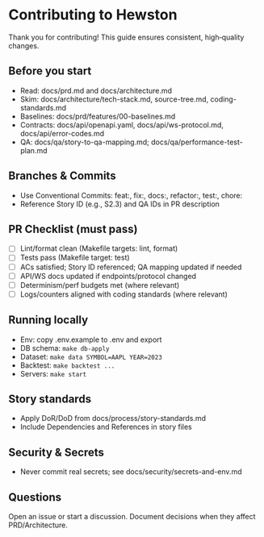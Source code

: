 # Contributing to Hewston

Thank you for contributing! This guide ensures consistent, high‑quality changes.

## Before you start
- Read: docs/prd.md and docs/architecture.md
- Skim: docs/architecture/tech-stack.md, source-tree.md, coding-standards.md
- Baselines: docs/prd/features/00-baselines.md
- Contracts: docs/api/openapi.yaml, docs/api/ws-protocol.md, docs/api/error-codes.md
- QA: docs/qa/story-to-qa-mapping.md; docs/qa/performance-test-plan.md

## Branches & Commits
- Use Conventional Commits: feat:, fix:, docs:, refactor:, test:, chore:
- Reference Story ID (e.g., S2.3) and QA IDs in PR description

## PR Checklist (must pass)
- [ ] Lint/format clean (Makefile targets: lint, format)
- [ ] Tests pass (Makefile target: test)
- [ ] ACs satisfied; Story ID referenced; QA mapping updated if needed
- [ ] API/WS docs updated if endpoints/protocol changed
- [ ] Determinism/perf budgets met (where relevant)
- [ ] Logs/counters aligned with coding standards (where relevant)

## Running locally
- Env: copy .env.example to .env and export
- DB schema: `make db-apply`
- Dataset: `make data SYMBOL=AAPL YEAR=2023`
- Backtest: `make backtest ...`
- Servers: `make start`

## Story standards
- Apply DoR/DoD from docs/process/story-standards.md
- Include Dependencies and References in story files

## Security & Secrets
- Never commit real secrets; see docs/security/secrets-and-env.md

## Questions
Open an issue or start a discussion. Document decisions when they affect PRD/Architecture.

